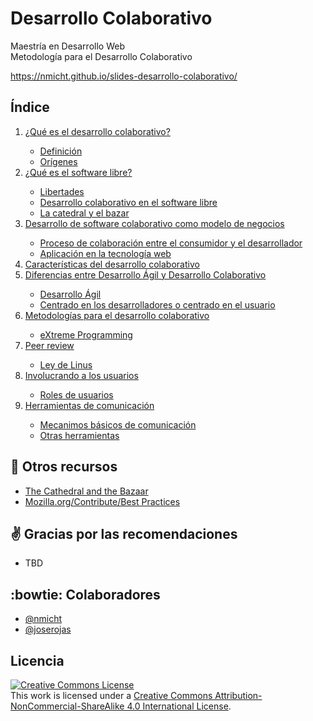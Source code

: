 # Desarrollo Colaborativo

Maestría en Desarrollo Web  
Metodología para el Desarrollo Colaborativo  

https://nmicht.github.io/slides-desarrollo-colaborativo/

## Índice
<ol>
  <li><a href="https://nmicht.github.io/slides-desarrollo-colaborativo/#/desarrollo-colaborativo">¿Qué es el desarrollo colaborativo?</a></li>
  <ul>
    <li><a href="https://nmicht.github.io/slides-desarrollo-colaborativo/#/definicion">Definición</a></li>
    <li><a href="https://nmicht.github.io/slides-desarrollo-colaborativo/#/origenes">Orígenes</a></li>
  </ul>
  <li><a href="https://nmicht.github.io/slides-desarrollo-colaborativo/#/software-libre">¿Qué es el software libre?</a></li>
  <ul>
    <li><a href="https://nmicht.github.io/slides-desarrollo-colaborativo/#/libertades">Libertades</a></li>
    <li><a href="https://nmicht.github.io/slides-desarrollo-colaborativo/#/desarrollo-colaborativo-sl">Desarrollo colaborativo en el software libre</a></li>
    <li><a href="https://nmicht.github.io/slides-desarrollo-colaborativo/#/catedral-bazar">La catedral y el bazar</a></li>
  </ul>
  <li><a href="https://nmicht.github.io/slides-desarrollo-colaborativo/#/modelo-negocios">Desarrollo de software colaborativo como modelo de negocios</a></li>
  <ul>
    <li><a href="https://nmicht.github.io/slides-desarrollo-colaborativo/#/colaboracion">Proceso de colaboración entre el consumidor y el desarrollador</a></li>
    <li><a href="https://nmicht.github.io/slides-desarrollo-colaborativo/#/tecnologia">Aplicación en la tecnología web</a></li>
  </ul>
  <li><a href="https://nmicht.github.io/slides-desarrollo-colaborativo/#/caracteristicas">Características del desarrollo colaborativo</a></li>
  <li><a href="https://nmicht.github.io/slides-desarrollo-colaborativo/#/diferencias">Diferencias entre Desarrollo Ágil y Desarrollo Colaborativo</a></li>
  <ul>
    <li><a href="https://nmicht.github.io/slides-desarrollo-colaborativo/#/agile">Desarrollo Ágil</a></li>
    <li><a href="https://nmicht.github.io/slides-desarrollo-colaborativo/#/diferencias2">Centrado en los desarrolladores o centrado en el usuario</a></li>
  </ul>
  <li><a href="https://nmicht.github.io/slides-desarrollo-colaborativo/#/metodologias">Metodologías para el desarrollo colaborativo</a></li>
  <ul>
    <li><a href="https://nmicht.github.io/slides-desarrollo-colaborativo/#/extreme">eXtreme Programming</a></li>
  </ul>
  <li><a href="https://nmicht.github.io/slides-desarrollo-colaborativo/#/peer-review">Peer review</a></li>
  <ul>
    <li><a href="ley-linus">Ley de Linus</a></li>
  </ul>
  <li><a href="https://nmicht.github.io/slides-desarrollo-colaborativo/#/users">Involucrando a los usuarios</a></li>
  <ul>
    <li><a href="https://nmicht.github.io/slides-desarrollo-colaborativo/#/roles">Roles de usuarios</a></li>
  </ul>
  <li><a href="https://nmicht.github.io/slides-desarrollo-colaborativo/#/herramientas">Herramientas de comunicación</a></li>
  <ul>
    <li><a href="https://nmicht.github.io/slides-desarrollo-colaborativo/#/mecanismos">Mecanimos básicos de comunicación</a></li>
    <li><a href="https://nmicht.github.io/slides-desarrollo-colaborativo/#/otras-herramientas">Otras herramientas</a></li>
  </ul>
</ol>


## :book: Otros recursos
- <a href="http://www.catb.org/esr/writings/cathedral-bazaar/">The Cathedral and the Bazaar</a>
- <a href="https://wiki.mozilla.org/Contribute/Best_Practices">Mozilla.org/Contribute/Best Practices</a>

## :v: Gracias por las recomendaciones

* TBD

## :bowtie: Colaboradores

* [@nmicht](https://github.com/nmicht)
* [@joserojas](https://github.com/joserojas)

## Licencia

<a rel="license" href="http://creativecommons.org/licenses/by-nc-sa/4.0/"><img alt="Creative Commons License" style="border-width:0" src="https://i.creativecommons.org/l/by-nc-sa/4.0/88x31.png" /></a><br />This work is licensed under a <a rel="license" href="http://creativecommons.org/licenses/by-nc-sa/4.0/">Creative Commons Attribution-NonCommercial-ShareAlike 4.0 International License</a>.
